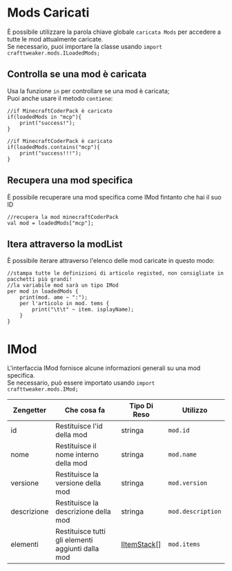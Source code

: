 # Mods Caricati

È possibile utilizzare la parola chiave globale [](/Vanilla/Global_Functions/) `caricata Mods` per accedere a tutte le mod attualmente caricate.  
Se necessario, puoi importare la classe usando `import crafttweaker.mods.ILoadedMods;`

## Controlla se una mod è caricata

Usa la funzione `in` per controllare se una mod è caricata;  
Puoi anche usare il metodo `contiene`:

```zenscript
//if MinecraftCoderPack è caricato
if(loadedMods in "mcp"){
    print("success!");
}

//if MinecraftCoderPack è caricato
if(loadedMods.contains("mcp"){
    print("success!!!");
}
```

## Recupera una mod specifica

È possibile recuperare una mod specifica come IMod fintanto che hai il suo ID

```zenscript
//recupera la mod minecraftCoderPack
val mod = loadedMods["mcp"];
```

## Itera attraverso la modList

È possibile iterare attraverso l'elenco delle mod caricate in questo modo:

```zenscript
//stampa tutte le definizioni di articolo registed, non consigliate in pacchetti più grandi!
//la variabile mod sarà un tipo IMod
per mod in loadedMods {
    print(mod. ame ~ ":");
    per l'articolo in mod. tems {
        print("\t\t" ~ item. isplayName);
    }
}
```

# IMod

L'interfaccia IMod fornisce alcune informazioni generali su una mod specifica.  
Se necessario, può essere importato usando `import crafttweaker.mods.IMod;`

| Zengetter   | Che cosa fa                                       | Tipo Di Reso                               | Utilizzo          |
| ----------- | ------------------------------------------------- | ------------------------------------------ | ----------------- |
| id          | Restituisce l'id della mod                        | stringa                                    | `mod.id`          |
| nome        | Restituisce il nome interno della mod             | stringa                                    | `mod.name`        |
| versione    | Restituisce la versione della mod                 | stringa                                    | `mod.version`     |
| descrizione | Restituisce la descrizione della mod              | stringa                                    | `mod.description` |
| elementi    | Restituisce tutti gli elementi aggiunti dalla mod | [IItemStack](/Vanilla/Items/IItemStack/)[] | `mod.items`       |